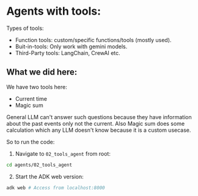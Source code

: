# Agents with tools:

Types of tools:

- Function tools: custom/specific functions/tools (mostly used).
- Buit-in-tools: Only work with gemini models.
- Third-Party tools: LangChain, CrewAI etc.

## What we did here:

We have two tools here:
  - Current time
  - Magic sum

General LLM can't answer such questions because they have information about the past events only not the current. Also Magic sum does some calculation which any LLM doesn't know because it is a custom usecase.

So to run the code:

1. Navigate to `02_tools_agent` from root:

```sh
cd agents/02_tools_agent
```

2. Start the ADK web version:

```sh
adk web # Access from localhost:8000
```
